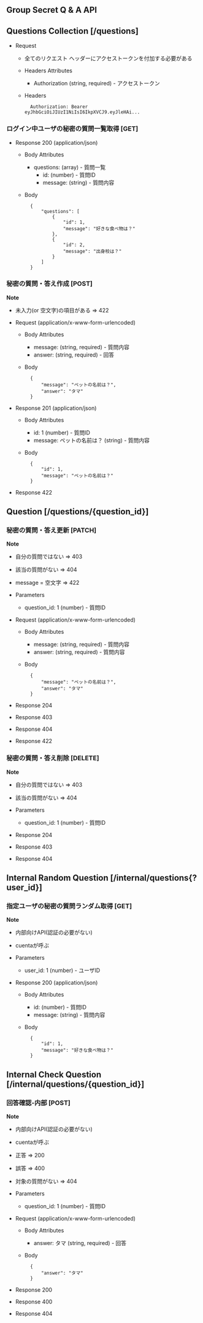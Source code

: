 ## Group Secret Q & A API

## Questions Collection [/questions]

* Request

    * 全てのリクエスト ヘッダーにアクセストークンを付加する必要がある

    * Headers Attributes
        - Authorization (string, required) - アクセストークン

    * Headers

            Authorization: Bearer eyJhbGciOiJIUzI1NiIsI6IkpXVCJ9.eyJleHAi...

###  ログイン中ユーザの秘密の質問一覧取得 [GET]

* Response 200 (application/json)

    * Body Attributes
        * questions: (array) - 質問一覧
          - id: (number) - 質問ID
          - message: (string) - 質問内容

    * Body

            {
                "questions": [
                    {
                        "id": 1,
                        "message": "好きな食べ物は？"
                    },
                    {
                        "id": 2,
                        "message": "出身校は？"
                    }
                ]
            }

### 秘密の質問・答え作成 [POST]

**Note**
* 未入力(or 空文字)の項目がある => 422

* Request (application/x-www-form-urlencoded)

    * Body Attributes
        * message: (string, required) - 質問内容
        * answer: (string, required) - 回答

    * Body

            {
                "message": "ペットの名前は？",
                "answer": "タマ"
            }

* Response 201 (application/json)

    * Body Attributes
        * id: 1 (number) - 質問ID
        * message: ペットの名前は？ (string) - 質問内容

    * Body

            {
                "id": 1,
                "message": "ペットの名前は？"
            }

* Response 422

## Question [/questions/{question_id}]

###  秘密の質問・答え更新 [PATCH]

**Note**
* 自分の質問ではない => 403
* 該当の質問がない => 404
* message = 空文字 => 422

* Parameters
    * question_id: 1 (number) - 質問ID

* Request (application/x-www-form-urlencoded)

    * Body Attributes
        * message: (string, required) - 質問内容
        * answer: (string, required) - 質問内容

    * Body

            {
                "message": "ペットの名前は？",
                "answer": "タマ"
            }

* Response 204
* Response 403
* Response 404
* Response 422

### 秘密の質問・答え削除 [DELETE]

**Note**
* 自分の質問ではない => 403
* 該当の質問がない => 404

* Parameters
    * question_id: 1 (number) - 質問ID

* Response 204
* Response 403
* Response 404

## Internal Random Question [/internal/questions{?user_id}]

### 指定ユーザの秘密の質問ランダム取得 [GET]

**Note**
* 内部向けAPI(認証の必要がない)
* cuentaが呼ぶ

* Parameters
    * user_id: 1 (number) - ユーザID

* Response 200 (application/json)

    * Body Attributes
        * id: (number) - 質問ID
        * message: (string) - 質問内容

    * Body

            {
                "id": 1,
                "message": "好きな食べ物は？"
            }

## Internal Check Question [/internal/questions/{question_id}]

### 回答確認-内部 [POST]

**Note**
* 内部向けAPI(認証の必要がない)
* cuentaが呼ぶ
* 正答 => 200
* 誤答 => 400
* 対象の質問がない => 404

* Parameters
    * question_id: 1 (number) - 質問ID

* Request (application/x-www-form-urlencoded)

    * Body Attributes
        * answer: タマ (string, required) - 回答

    * Body

            {
                "answer": "タマ"
            }

* Response 200
* Response 400
* Response 404
